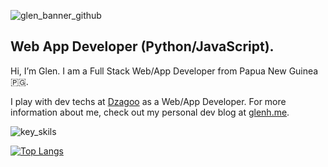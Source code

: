![glen_banner_github](https://user-images.githubusercontent.com/10877530/88536103-88d66580-d04e-11ea-9af0-24aff7e2467e.jpg)
##  Web App Developer (Python/JavaScript).
Hi, I’m Glen. I am a Full Stack Web/App Developer from Papua New Guinea 🇵🇬.

I play with dev techs at <a href="http://dzagoo.com">Dzagoo</a> as a Web/App Developer. For more information about me, check out my personal dev blog at <a href="https://glenh.me">glenh.me</a>.

![key_skils](https://user-images.githubusercontent.com/10877530/88534534-a1914c00-d04b-11ea-973d-8de478e79189.jpg)

[![Top Langs](https://github-readme-stats.vercel.app/api/top-langs/?username=glenhayoge&layout=compact)](https://github.com/anuraghazra/github-readme-stats)




<!--
**glenhayoge/glenhayoge** is a ✨ _special_ ✨ repository because its `README.md` (this file) appears on your GitHub profile.

Here are some ideas to get you started:

- 🔭 I’m currently working on ...
- 🌱 I’m currently learning ...
- 👯 I’m looking to collaborate on ...
- 🤔 I’m looking for help with ...
- 💬 Ask me about ...
- 📫 How to reach me: ...
- 😄 Pronouns: ...
- ⚡ Fun fact: ...
-->
